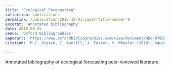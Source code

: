 ```yaml
---
title: "Ecological Forecasting"
collection: publications
permalink: /publication/2015-10-01-paper-title-number-9
excerpt: 'Annotated bibliography'
date: 2018-09-25
venue: 'Oxford Bibliographies'
paperurl: 'https://www.oxfordbibliographies.com/view/document/obo-9780199830060/obo-9780199830060-0205.xml'
citation: 'M.C. Dietze, C. Averill, J. Foster, K. Wheeler (2018). &quot;Ecological Forecasting.&quot; <i>Oxford Bibliographies</i>. DOI: 10.1093/OBO/9780199830060-0205.'

---
```

Annotated bibliography of ecological forecasting peer-reviewed literature. 
